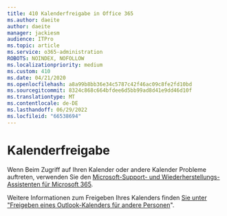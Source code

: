 ```yaml
---
title: 410 Kalenderfreigabe in Office 365
ms.author: daeite
author: daeite
manager: jackiesm
audience: ITPro
ms.topic: article
ms.service: o365-administration
ROBOTS: NOINDEX, NOFOLLOW
ms.localizationpriority: medium
ms.custom: 410
ms.date: 04/21/2020
ms.openlocfilehash: a8a99b8bb36e34c5787c42f46ac09c8fe2fd10bd
ms.sourcegitcommit: 8324c868c664bfdee6d5bb99ad8d41e9dd46d10f
ms.translationtype: MT
ms.contentlocale: de-DE
ms.lasthandoff: 06/29/2022
ms.locfileid: "66538694"
---
```

# <a name="calendar-sharing"></a>Kalenderfreigabe

Wenn Beim Zugriff auf Ihren Kalender oder andere Kalender Probleme auftreten, verwenden Sie den [Microsoft-Support- und Wiederherstellungs-Assistenten für Microsoft 365](https://diagnostics.office.com/).
  
Weitere Informationen zum Freigeben Ihres Kalenders finden [Sie unter "Freigeben eines Outlook-Kalenders für andere Personen](https://support.microsoft.com/office/share-an-outlook-calendar-with-other-people-353ed2c1-3ec5-449d-8c73-6931a0adab88)".
